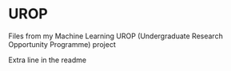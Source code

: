 # UROP
Files from my Machine Learning UROP (Undergraduate Research Opportunity Programme) project

Extra line in the readme
